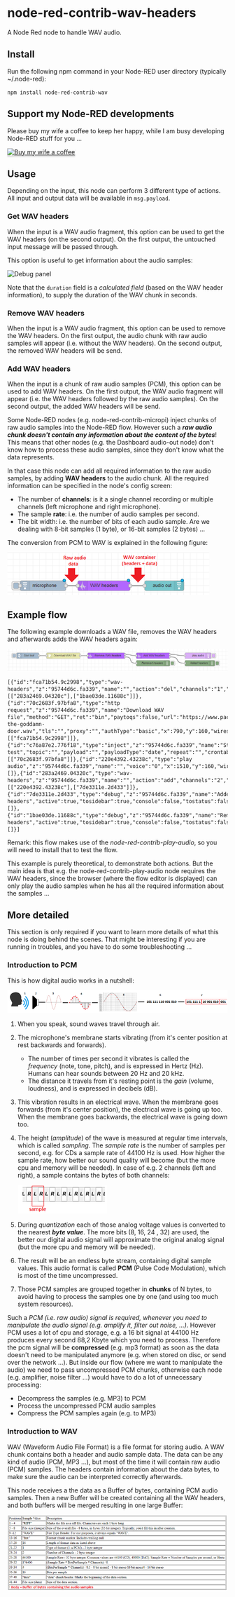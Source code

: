 # node-red-contrib-wav-headers
A Node Red node to handle WAV audio.

## Install
Run the following npm command in your Node-RED user directory (typically ~/.node-red):
```
npm install node-red-contrib-wav
```

## Support my Node-RED developments

Please buy my wife a coffee to keep her happy, while I am busy developing Node-RED stuff for you ...

<a href="https://www.buymeacoffee.com/bartbutenaers" target="_blank"><img src="https://www.buymeacoffee.com/assets/img/custom_images/orange_img.png" alt="Buy my wife a coffee" style="height: 41px !important;width: 174px !important;box-shadow: 0px 3px 2px 0px rgba(190, 190, 190, 0.5) !important;-webkit-box-shadow: 0px 3px 2px 0px rgba(190, 190, 190, 0.5) !important;" ></a>

## Usage
Depending on the input, this node can perform 3 different type of actions.  All input and output data will be available in ```msg.payload```.

### Get WAV headers
When the input is a WAV audio fragment, this option can be used to get the WAV headers (on the second output).  On the first output, the untouched input message will be passed through.  

This option is useful to get information about the audio samples:

![Debug panel](https://user-images.githubusercontent.com/14224149/90100451-0253a080-dd3d-11ea-86f8-4c3ef55b32b6.png)

Note that the `duration` field is a *calculated field* (based on the WAV header information), to supply the duration of the WAV chunk in seconds.

### Remove WAV headers
When the input is a WAV audio fragment, this option can be used to remove the WAV headers.  On the first output, the audio chunk with raw audio samples will appear (i.e. without the WAV headers).  On the second output, the removed WAV headers will be send.

### Add WAV headers
When the input is a chunk of raw audio samples (PCM), this option can be used to add WAV headers.  On the first output, the WAV audio fragment will appear (i.e. the WAV headers followed by the raw audio samples).  On the second output, the added WAV headers will be send.

Some Node-RED nodes (e.g. node-red-contrib-micropi) inject chunks of raw audio samples into the Node-RED flow.  However such a ***raw audio chunk doesn't contain any information about the content of the bytes***!  This means that other nodes (e.g. the Dashboard audio-out node) don't know how to process these audio samples, since they don't know what the data represents.

In that case this node can add all required information to the raw audio samples, by adding **WAV headers** to the audio chunk.  All the required information can be specified in the node's config screen:
+ The number of **channels**: is it a single channel recording or multiple channels (left microphone and right microphone).
+ The sample **rate**: i.e. the number of audio samples per second.
+ The bit width: i.e. the number of bits of each audio sample.  Are we dealing with 8-bit samples (1 byte), or 16-bit samples (2 bytes) ...

The conversion from PCM to WAV is explained in the following figure:

![Microphone flow](/images/wav_headers_flow.png)

## Example flow
The following example downloads a WAV file, removes the WAV headers and afterwards adds the WAV headers again:

![Example flow](/images/wav_headers_example.png)

```
[{"id":"fca71b54.9c2998","type":"wav-headers","z":"95744d6c.fa339","name":"","action":"del","channels":"1","samplerate":"22050","bitwidth":"16","x":1020,"y":160,"wires":[["283a2469.04320c"],["1bae03de.11688c"]]},{"id":"70c2683f.97bfa8","type":"http request","z":"95744d6c.fa339","name":"Download WAV file","method":"GET","ret":"bin","paytoqs":false,"url":"https://www.pacdv.com/sounds/voices/open-the-goddamn-door.wav","tls":"","proxy":"","authType":"basic","x":790,"y":160,"wires":[["fca71b54.9c2998"]]},{"id":"c76a87e2.776f18","type":"inject","z":"95744d6c.fa339","name":"Start test","topic":"","payload":"","payloadType":"date","repeat":"","crontab":"","once":false,"onceDelay":0.1,"x":600,"y":160,"wires":[["70c2683f.97bfa8"]]},{"id":"220e4392.43238c","type":"play audio","z":"95744d6c.fa339","name":"","voice":"0","x":1510,"y":160,"wires":[]},{"id":"283a2469.04320c","type":"wav-headers","z":"95744d6c.fa339","name":"","action":"add","channels":"2","samplerate":"44100","bitwidth":"16","x":1270,"y":160,"wires":[["220e4392.43238c"],["7de3311e.2d433"]]},{"id":"7de3311e.2d433","type":"debug","z":"95744d6c.fa339","name":"Added headers","active":true,"tosidebar":true,"console":false,"tostatus":false,"complete":"true","x":1520,"y":200,"wires":[]},{"id":"1bae03de.11688c","type":"debug","z":"95744d6c.fa339","name":"Removed headers","active":true,"tosidebar":true,"console":false,"tostatus":false,"complete":"true","x":1270,"y":200,"wires":[]}]
```
Remark: this flow makes use of the *node-red-contrib-play-audio*, so you will need to install that to test the flow.

This example is purely theoretical, to demonstrate both actions.  But the main idea is that e.g. the node-red-contrib-play-audio node requires the WAV headers, since the browser (where the flow editor is displayed) can only play the audio samples when he has all the required information about the samples ...

## More detailed
This section is only required if you want to learn more details of what this node is doing behind the scenes.  That might be interesting if you are running in troubles, and you have to do some troubleshooting ...

### Introduction to PCM

This is how digital audio works in a nutshell:

![Audio basics](/images/wav_headers_basics.png)

1. When you speak, sound waves travel through air.
2. The microphone's membrane starts vibrating (from it's center position at rest backwards and forwards). 
    + The number of times per second it vibrates is called the *frequency* (note, tone, pitch), and is expressed in Hertz (Hz).  Humans can hear sounds between 20 Hz and 20 kHz.
    + The distance it travels from it's resting point is the *gain* (volume, loudness), and is expressed in decibels (dB).
3. This vibration results in an electrical wave.  When the membrane goes forwards (from it's center position), the electrical wave is going up too.  When the membrane goes backwards, the electrical wave is going down too.
4. The height (*amplitude*) of the wave is measured at regular time intervals, which is called *sampling*.  The *sample rate* is the number of samples per second, e.g. for CDs a sample rate of 44100 Hz  is used.  How higher the sample rate, how better our sound quality will become (but the more cpu and memory will be needed).  In case of e.g. 2 channels (left and right), a sample contains the bytes of both channels:

    ![Audio channels](/images/wav_headers_channels.png)
  
5. During *quantization* each of those analog voltage values is converted to the nearest ***byte value***.   The more bits (8, 16, 24 , 32) are used, the better our digital audio signal will approximate the original analog signal (but the more cpu and memory will be needed).  
6. The result will be an endless byte stream, containing digital sample values.  This audio format is called **PCM** (Pulse Code Modulation), which is most of the time uncompressed.
7. Those PCM samples are grouped together in **chunks** of N bytes, to avoid having to process the samples one by one (and using too much system resources).

Such a *PCM (i.e. raw audio) signal is required, whenever you need to manipulate the audio signal (e.g. amplify it, filter out noise, ...)*.  However PCM uses a lot of cpu and storage, e.g. a 16 bit signal at 44100 Hz produces every second 88,2 Kbyte which you need to process.  Therefore the pcm signal will be **compressed** (e.g. mp3 format) as soon as the data doesn't need to be manipulated anymore (e.g. when stored on disc, or send over the network ...).  But inside our flow (where we want to manipulate the audio) we need to pass uncompressed PCM chunks, otherwise each node (e.g. amplifier, noise filter ...) would have to do a lot of unnecessary processing:
+ Decompress the samples (e.g. MP3) to PCM
+ Process the uncompressed PCM audio samples
+ Compress the PCM samples again (e.g. to MP3)

### Introduction to WAV
WAV (Waveform Audio File Format) is a file format for storing audio.  A WAV chunk contains both a header and audio sample data.  The data can be any kind of audio (PCM, MP3 ...), but most of the time it will contain raw audio (PCM) samples.  The headers contain information about the data bytes, to make sure the audio can be interpreted correctly afterwards.

This node receives a the data as a Buffer of bytes, containing PCM audio samples.  Then a new Buffer will be created containing all the WAV headers, and both buffers will be merged resulting in one large Buffer:

![WAV headers](/images/wav_headers_table.png)
